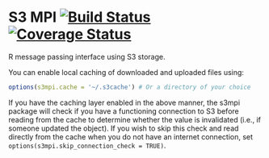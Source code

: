 S3 MPI [![Build Status](https://travis-ci.org/robertzk/s3mpi.svg?branch=master)](https://travis-ci.org/robertzk/s3mpi.svg?branch=master) [![Coverage Status](https://coveralls.io/repos/robertzk/s3mpi/badge.png)](https://coveralls.io/r/robertzk/s3mpi)
=====

R message passing interface using S3 storage.

You can enable local caching of downloaded and uploaded files using:

```R
options(s3mpi.cache = '~/.s3cache') # Or a directory of your choice
```

If you have the caching layer enabled in the above manner, the s3mpi package will
check if you have a functioning connection to S3 before reading from the cache
to determine whether the value is invalidated (i.e., if someone updated the object).
If you wish to skip this check and read directly from the cache when you do not
have an internet connection, set `options(s3mpi.skip_connection_check = TRUE)`.

